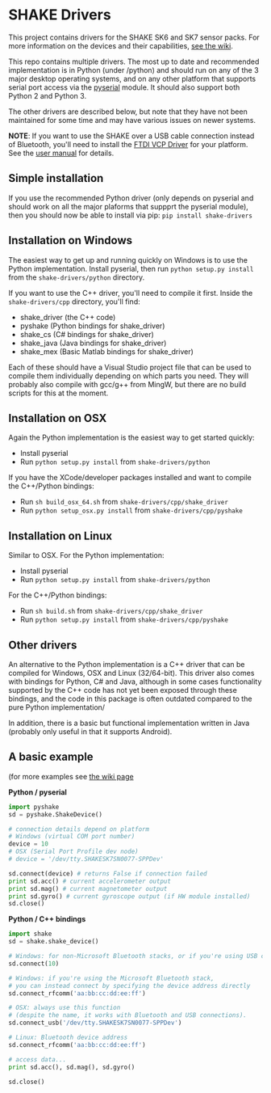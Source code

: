 # SHAKE Drivers

This project contains drivers for the SHAKE SK6 and SK7 sensor packs. For more information on the devices and their capabilities, [see the wiki](https://github.com/andrewramsay/shake-drivers/wiki).

This repo contains multiple drivers. The most up to date and recommended implementation is in Python (under /python) and should run on any of the 3 major desktop operating systems, and on any other platform that supports serial port access via the [pyserial](http://pyserial.sourceforge.net/) module. It should also support both Python 2 and Python 3.

The other drivers are described below, but note that they have not been maintained for some time and may have various issues on newer systems.

**NOTE**: If you want to use the SHAKE over a USB cable connection instead of Bluetooth, you'll need to install the [FTDI VCP Driver](http://www.ftdichip.com/Drivers/VCP.htm) for your platform. See the [user manual](http://www.dcs.gla.ac.uk/~adr/SHAKE%20SK7%20User%20Manual%20Rev%2007.pdf) for details.

## Simple installation

If you use the recommended Python driver (only depends on pyserial and should work on all the major plaforms that suppprt the pyserial module), then you should now be able to install via pip:
`pip install shake-drivers`
 
## Installation on Windows

The easiest way to get up and running quickly on Windows is to use the Python implementation. Install pyserial, then run `python setup.py install` from the `shake-drivers/python` directory. 

If you want to use the C++ driver, you'll need to compile it first. Inside the `shake-drivers/cpp` directory, you'll find:

 * shake\_driver (the C++ code)
 * pyshake (Python bindings for shake\_driver)
 * shake\_cs (C# bindings for shake\_driver)
 * shake\_java (Java bindings for shake\_driver)
 * shake\_mex (Basic Matlab bindings for shake\_driver)

Each of these should have a Visual Studio project file that can be used to compile them individually depending on which parts you need. They will probably also compile with gcc/g++ from MingW, but there are no build scripts for this at the moment. 

## Installation on OSX

Again the Python implementation is the easiest way to get started quickly:

 * Install pyserial
 * Run `python setup.py install` from `shake-drivers/python`

If you have the XCode/developer packages installed and want to compile the C++/Python bindings:

 * Run `sh build_osx_64.sh` from `shake-drivers/cpp/shake_driver`
 * Run `python setup_osx.py install` from `shake-drivers/cpp/pyshake`

## Installation on Linux

Similar to OSX. For the Python implementation:

 * Install pyserial
 * Run `python setup.py install` from `shake-drivers/python`

For the C++/Python bindings:

 * Run `sh build.sh` from `shake-drivers/cpp/shake_driver`
 * Run `python setup.py install` from `shake-drivers/cpp/pyshake`

## Other drivers

An alternative to the Python implementation is a C++ driver that can be compiled for Windows, OSX and Linux (32/64-bit). This driver also comes with bindings for Python, C# and Java, although in some cases functionality supported by the C++ code has not yet been exposed through these bindings, and the code in this package is often outdated compared to the pure Python implementation/

In addition, there is a basic but functional implementation written in Java (probably only useful in that it supports Android). 

## A basic example

(for more examples see [the wiki page](https://github.com/andrewramsay/shake-drivers/wiki/Examples)

**Python / pyserial**

```python
import pyshake
sd = pyshake.ShakeDevice()

# connection details depend on platform
# Windows (virtual COM port number)
device = 10
# OSX (Serial Port Profile dev node)
# device = '/dev/tty.SHAKESK7SN0077-SPPDev'

sd.connect(device) # returns False if connection failed
print sd.acc() # current accelerometer output
print sd.mag() # current magnetometer output
print sd.gyro() # current gyroscope output (if HW module installed)
sd.close()
```

**Python / C++ bindings**
```python
import shake
sd = shake.shake_device()

# Windows: for non-Microsoft Bluetooth stacks, or if you're using USB connection, supply a COM port number
sd.connect(10) 

# Windows: if you're using the Microsoft Bluetooth stack, 
# you can instead connect by specifying the device address directly
sd.connect_rfcomm('aa:bb:cc:dd:ee:ff')

# OSX: always use this function
# (despite the name, it works with Bluetooth and USB connections). 
sd.connect_usb('/dev/tty.SHAKESK7SN0077-SPPDev')

# Linux: Bluetooth device address
sd.connect_rfcomm('aa:bb:cc:dd:ee:ff')

# access data...
print sd.acc(), sd.mag(), sd.gyro()

sd.close()
```


